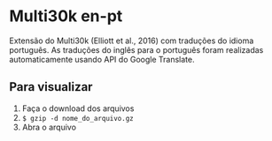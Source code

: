 # Multi30k en-pt
Extensão do Multi30k (Elliott et al., 2016) com traduções do idioma português. As traduções do inglês para o português foram realizadas automaticamente usando API do Google Translate. 

## Para visualizar
1. Faça o download dos arquivos
2. ```$ gzip -d nome_do_arquivo.gz```
3. Abra o arquivo

<!--
Extension of the Multi30k (Elliott et al., 2016) dataset with Portuguese translations. The translation of English captions into Portuguese was automatically performed using Google Translate API.
-->
